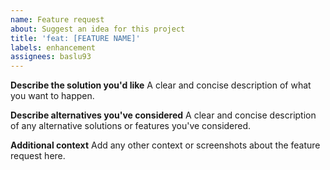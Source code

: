 ```yaml
---
name: Feature request
about: Suggest an idea for this project
title: 'feat: [FEATURE NAME]'
labels: enhancement
assignees: baslu93
---
```


**Describe the solution you'd like**
A clear and concise description of what you want to happen.

**Describe alternatives you've considered**
A clear and concise description of any alternative solutions or features you've considered.

**Additional context**
Add any other context or screenshots about the feature request here.

